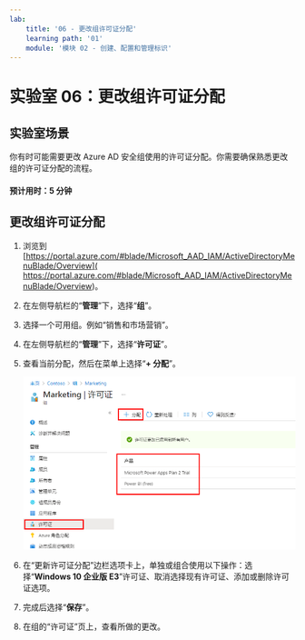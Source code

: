 ```yaml
---
lab:
    title: '06 - 更改组许可证分配'
    learning path: '01'
    module: '模块 02 - 创建、配置和管理标识'
---
```


# 实验室 06：更改组许可证分配

## 实验室场景

你有时可能需要更改 Azure AD 安全组使用的许可证分配。你需要确保熟悉更改组的许可证分配的流程。

#### 预计用时：5 分钟

## 更改组许可证分配

1. 浏览到 [https://portal.azure.com/#blade/Microsoft_AAD_IAM/ActiveDirectoryMenuBlade/Overview]( https://portal.azure.com/#blade/Microsoft_AAD_IAM/ActiveDirectoryMenuBlade/Overview)。

1. 在左侧导航栏的“**管理**”下，选择“**组**”。

1. 选择一个可用组。例如“销售和市场营销”。

1. 在左侧导航栏的“**管理**”下，选择“**许可证**”。

1. 查看当前分配，然后在菜单上选择“**+ 分配**”。

    ![显示组许可证选项处于选中状态的屏幕图像，其中突出显示当前许可证和“分配”菜单选项](./media/lp1-mod2-change-group-license.png)

1. 在“更新许可证分配”边栏选项卡上，单独或组合使用以下操作：选择“**Windows 10 企业版 E3**”许可证、取消选择现有许可证、添加或删除许可证选项。

1. 完成后选择“**保存**”。

1. 在组的“许可证”页上，查看所做的更改。

